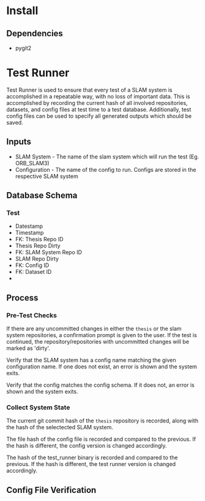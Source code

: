 # Install
## Dependencies
* pygit2

# Test Runner
Test Runner is used to ensure that every test of a SLAM system is accomplished in a repeatable way, with no loss of important data. This is accomplished by recording the current hash of all involved repositories, datasets, and config files at test time to a test database. Additionally, test config files can be used to specify all generated outputs which should be saved.

## Inputs
* SLAM System - The name of the slam system which will run the test (Eg. ORB_SLAM3)
* Configuration - The name of the config to run. Configs are stored in the respective SLAM system

## Database Schema
### Test
* Datestamp
* Timestamp
* FK: Thesis Repo ID
* Thesis Repo Dirty
* FK: SLAM System Repo ID
* SLAM Repo Dirty
* FK: Config ID
* FK: Dataset ID
* 

## Process
### Pre-Test Checks
If there are any uncommitted changes in either the ```thesis``` or the slam system repositories, a confirmation prompt is given to the user. If the test is continued, the repository/repositories with uncommitted changes will be marked as 'dirty'.

Verify that the SLAM system has a config name matching the given configuration name. If one does not exist, an error is shown and the system exits.

Verify that the config matches the config schema. If it does not, an error is shown and the system exits.

### Collect System State
The current git commit hash of the ```thesis``` repository is recorded, along with the hash of the selectected SLAM system.

The file hash of the config file is recorded and compared to the previous. If the hash is different, the config version is changed accordingly.

The hash of the test_runner binary is recorded and compared to the previous. If the hash is different, the test runner version is changed accordingly.

## Config File Verification
